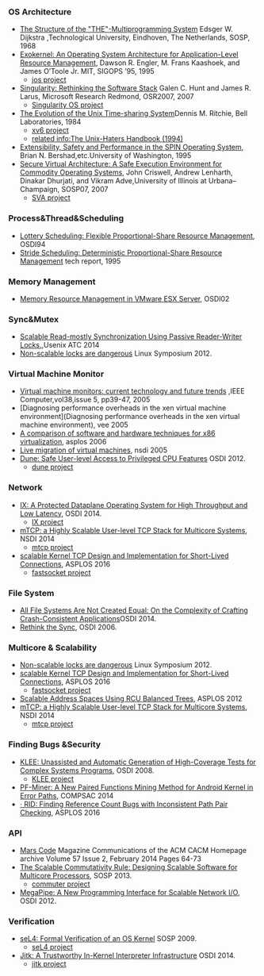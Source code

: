 
### OS Architecture
 - [The Structure of the "THE"-Multiprogramming System](http://uosis.mif.vu.lt/~liutauras/books/Dijkstra%20-%20The%20structure%20of%20the%20THE%20multiprogramming%20system.pdf)
Edsger W. Dijkstra ,Technological University, Eindhoven, The Netherlands, SOSP, 1968
 - [Exokernel: An Operating System Architecture for Application-Level Resource Management](http://flint.cs.yale.edu/cs428/doc/p251-engler.pdf), Dawson R. Engler, M. Frans Kaashoek, and James O’Toole Jr. MIT,  SIGOPS ’95, 1995
    - [jos project](https://pdos.csail.mit.edu/6.828/2016/labguide.html)
 - [Singularity: Rethinking the Software Stack](http://research.microsoft.com/pubs/69431/osr2007_rethinkingsoftwarestack.pdf) Galen C. Hunt and James R. Larus, Microsoft Research Redmond, OSR2007, 2007
    - [Singularity OS project](https://www.microsoft.com/en-us/research/project/singularity/) 
 - [The Evolution of the Unix Time-sharing System](http://www.read.seas.harvard.edu/~kohler/class/aosref/ritchie84evolution.pdf)Dennis M. Ritchie, Bell Laboratories, 1984
    - [xv6 project](https://pdos.csail.mit.edu/6.828/2016/xv6.html)
    - [related info:The Unix-Haters Handbook (1994)](http://web.mit.edu/~simsong/www/ugh.pdf)
 - [Extensibility, Safety and Performance in the SPIN Operating System](http://citeseerx.ist.psu.edu/viewdoc/download?doi=10.1.1.41.7509&rep=rep1&type=pdf), Brian N. Bershad,etc.University of Washington, 1995
 - [Secure Virtual Architecture: A Safe Execution Environment for Commodity Operating Systems](http://sosp2007.org/papers/sosp139-criswell.pdf), John Criswell, Andrew Lenharth, Dinakar Dhurjati, and Vikram Adve,University of Illinois at Urbana–Champaign, SOSP07, 2007
     - [SVA project](https://github.com/jtcriswell/SVA)

### Process&Thread&Scheduling
 - [Lottery Scheduling: Flexible Proportional-Share Resource Management](https://www.usenix.org/legacy/publications/library/proceedings/osdi/full_papers/waldspurger.pdf), OSDI94
 - [Stride Scheduling: Deterministic Proportional-Share Resource Management](http://citeseerx.ist.psu.edu/viewdoc/summary?doi=10.1.1.138.3502) tech report, 1995
 
### Memory Management
 - [Memory Resource Management in VMware ESX Server](http://dl.acm.org/citation.cfm?id=844146), OSDI02
 
### Sync&Mutex
 - [Scalable Read-mostly Synchronization Using Passive Reader-Writer Locks.](http://ipads.se.sjtu.edu.cn/_media/publications/prwlock-atc14.pdf),Usenix ATC 2014
 - [Non-scalable locks are dangerous](https://pdos.csail.mit.edu/papers/linux:lock.pdf) Linux Symposium 2012.
 
### Virtual Machine Monitor
 - [Virtual machine monitors: current technology and future trends](http://grid.hust.edu.cn/platform/resource/document/Virtual%20Machine%20Monitors%20Current%20Technology%20and%20Future%20Trends.pdf) ,IEEE Computer,vol38,issue 5, pp39-47, 2005
 - [Diagnosing performance overheads in the xen virtual machine environment](Diagnosing performance overheads in the xen virtual machine environment), vee 2005
 - [A comparison of software and hardware techniques for x86 virtualization](http://www.cs.columbia.edu/~junfeng/13fa-w4118/lectures/virtualization.pdf), asplos 2006
 - [Live migration of virtual machines](http://www.cs.princeton.edu/courses/archive/fall08/cos597B/papers/vm-migration.pdf), nsdi 2005
 - [Dune: Safe User-level Access to Privileged CPU Features](https://www.usenix.org/system/files/conference/osdi12/osdi12-final-117.pdf) OSDI 2012.
    - [dune project](http://dl.acm.org/citation.cfm?doid=2872362.2872389)


### Network
 - [ IX: A Protected Dataplane Operating System for High Throughput and Low Latency](http://courses.cs.washington.edu/courses/cse551/15sp/papers/ix-osdi14.pdf), OSDI 2014.
    - [IX project](https://github.com/ix-project/ix)
 - [mTCP: a Highly Scalable User-level TCP Stack for Multicore Systems](http://www.ndsl.kaist.edu/~kyoungsoo/papers/mtcp.pdf), NSDI 2014
     - [mtcp project](http://shader.kaist.edu/mtcp/)
 - [scalable Kernel TCP Design and Implementation for Short-Lived Connections](http://dl.acm.org/citation.cfm?doid=2872362.2872391), ASPLOS 2016
     - [fastsocket project](https://github.com/fastos/fastsocket)
     
### File System
 - [ All File Systems Are Not Created Equal: On the Complexity of Crafting Crash-Consistent Applications](http://courses.cs.washington.edu/courses/cse551/15sp/papers/alice-osdi14.pdf)OSDI 2014. 
 - [Rethink the Sync](https://www.usenix.org/legacy/event/osdi06/tech/nightingale/nightingale.pdf), OSDI 2006.
 
### Multicore & Scalability
 - [Non-scalable locks are dangerous](https://pdos.csail.mit.edu/papers/linux:lock.pdf) Linux Symposium 2012.
 - [scalable Kernel TCP Design and Implementation for Short-Lived Connections](http://dl.acm.org/citation.cfm?doid=2872362.2872391), ASPLOS 2016
     - [fastsocket project](https://github.com/fastos/fastsocket)
 - [Scalable Address Spaces Using RCU Balanced Trees](http://courses.cs.washington.edu/courses/cse551/15sp/papers/bonsai-asplos12.pdf), ASPLOS 2012
 - [mTCP: a Highly Scalable User-level TCP Stack for Multicore Systems](http://www.ndsl.kaist.edu/~kyoungsoo/papers/mtcp.pdf), NSDI 2014
     - [mtcp project](http://shader.kaist.edu/mtcp/)

 

### Finding Bugs &Security
 - [KLEE: Unassisted and Automatic Generation of High-Coverage Tests for Complex Systems Programs](http://courses.cs.washington.edu/courses/cse551/15sp/papers/klee-osdi08.pdf), OSDI 2008.
     - [KLEE project](http://klee.github.io/)
 - [PF-Miner: A New Paired Functions Mining Method for Android Kernel in Error Paths](http://ieeexplore.ieee.org/xpl/login.jsp?tp=&arnumber=6899198&url=http%3A%2F%2Fieeexplore.ieee.org%2Fxpls%2Fabs_all.jsp%3Farnumber%3D6899198), COMPSAC 2014
 - [· RID: Finding Reference Count Bugs with Inconsistent Path Pair Checking](http://dl.acm.org/citation.cfm?doid=2872362.2872389), ASPLOS 2016


### API 
 - [Mars Code](http://dl.acm.org/citation.cfm?id=2556647.2560218) Magazine Communications of the ACM CACM Homepage archive
Volume 57 Issue 2, February 2014 Pages 64-73 
 - [The Scalable Commutativity Rule: Designing Scalable Software for Multicore Processors](http://courses.cs.washington.edu/courses/cse551/15sp/papers/commutativity-sosp13.pdf), SOSP 2013.
     - [commuter project](https://github.com/aclements/commuter)
 - [MegaPipe: A New Programming Interface for Scalable Network I/O](http://www.eecs.berkeley.edu/~sylvia/papers/osdi2012_megapipe.pdf), OSDI 2012.
 
### Verification
 - [seL4: Formal Verification of an OS Kernel](http://www.sigops.org/sosp/sosp09/papers/klein-sosp09.pdf) SOSP 2009.
     - [seL4 project](https://github.com/seL4)
 - [Jitk: A Trustworthy In-Kernel Interpreter Infrastructure](https://www.usenix.org/system/files/conference/osdi14/osdi14-paper-wang_xi.pdf) OSDI 2014.
     - [jitk project](http://css.csail.mit.edu/jitk/)
